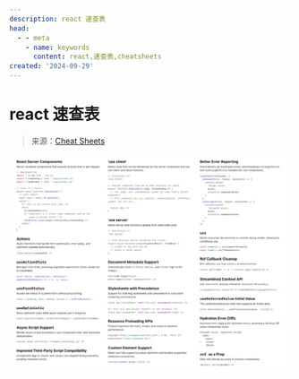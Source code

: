 ```yaml
---
description: react 速查表
head:
  - - meta
    - name: keywords
      content: react,速查表,cheatsheets
created: '2024-09-29'
---
```


# react 速查表

> 来源：[Cheat Sheets](https://www.epicreact.dev/react-19-cheatsheet)

<script setup>
import { inject } from 'vue'

const viewImg = inject('viewImg')

function handleViewImg() {
  viewImg('.viewer-wrap')
}
</script>
<div class="viewer-wrap">
  <img src="./assets/react-19-cheat-sheet@2x.webp" @click="handleViewImg" />
</div>
